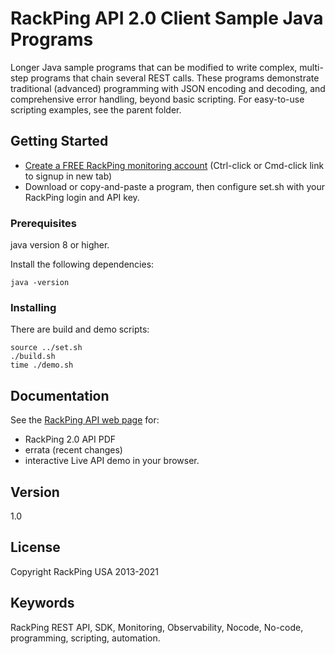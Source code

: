 # RackPing API 2.0 Client Sample Java Programs

Longer Java sample programs that can be modified to write complex, multi-step programs that chain several REST calls. These programs demonstrate traditional (advanced) programming with JSON encoding and decoding, and comprehensive error handling, beyond basic scripting. For easy-to-use scripting examples, see the parent folder.

## Getting Started

* [Create a FREE RackPing monitoring account](https://www.rackping.com/cgi-bin/signup.cgi) (Ctrl-click or Cmd-click link to signup in new tab)
* Download or copy-and-paste a program, then configure set.sh with your RackPing login and API key.

### Prerequisites

java version 8 or higher.

Install the following dependencies:

```
java -version
```

### Installing

There are build and demo scripts:

```
source ../set.sh
./build.sh
time ./demo.sh
```

## Documentation

See the [RackPing API web page](https://www.rackping.com/api.html) for:

* RackPing 2.0 API PDF
* errata (recent changes)
* interactive Live API demo in your browser.

## Version

1.0

## License

Copyright RackPing USA 2013-2021

## Keywords

RackPing REST API, SDK, Monitoring, Observability, Nocode, No-code, programming, scripting, automation.

